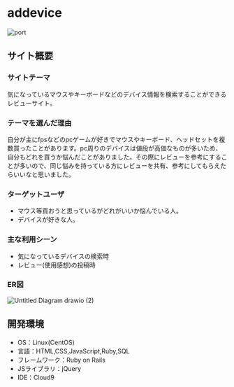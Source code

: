 # addevice 

![port](https://user-images.githubusercontent.com/98798507/166685185-c5271899-1c62-418e-aaaa-77f5594c2760.jpeg)

## サイト概要

### サイトテーマ

気になっているマウスやキーボードなどのデバイス情報を検索することができるレビューサイト。

### テーマを選んだ理由

自分が主にfpsなどのpcゲームが好きでマウスやキーボード、ヘッドセットを複数買ったことがあります。pc周りのデバイスは値段が高価なものが多いため、自分もどれを買うか悩んだことがありました。その際にレビューを参考にすることが多いので、同じ悩みを持っている方にレビューを共有、参考にしてもらえたらいいなと思いました。

### ターゲットユーザ

- マウス等買おうと思っているがどれがいいか悩んでいる人。
- デバイスが好きな人。


### 主な利用シーン

- 気になっているデバイスの検索時
- レビュー(使用感想)の投稿時

### ER図
![Untitled Diagram drawio (2)](https://user-images.githubusercontent.com/98798507/166685877-759b95bb-78c6-45c3-b296-cda1fa90b9ae.png)


## 開発環境
- OS：Linux(CentOS)
- 言語：HTML,CSS,JavaScript,Ruby,SQL
- フレームワーク：Ruby on Rails
- JSライブラリ：jQuery
- IDE：Cloud9
